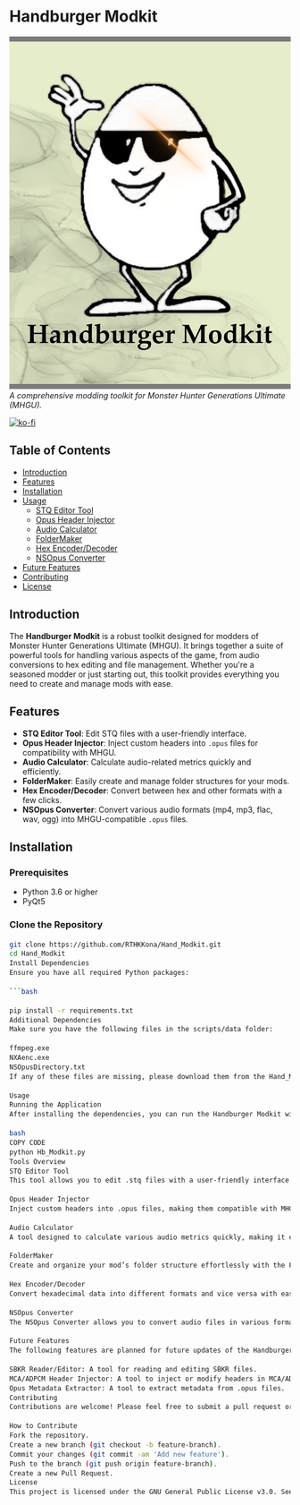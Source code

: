 # Handburger Modkit

![Handburger Modkit](assets/funnycharacta.png)  
*A comprehensive modding toolkit for Monster Hunter Generations Ultimate (MHGU).*

[![ko-fi](https://ko-fi.com/img/githubbutton_sm.svg)](https://ko-fi.com/L3L711AIP8)

## Table of Contents

- [Introduction](#introduction)
- [Features](#features)
- [Installation](#installation)
- [Usage](#usage)
  - [STQ Editor Tool](#stq-editor-tool)
  - [Opus Header Injector](#opus-header-injector)
  - [Audio Calculator](#audio-calculator)
  - [FolderMaker](#foldermaker)
  - [Hex Encoder/Decoder](#hex-encoderdecoder)
  - [NSOpus Converter](#nsopus-converter)
- [Future Features](#future-features)
- [Contributing](#contributing)
- [License](#license)

## Introduction

The **Handburger Modkit** is a robust toolkit designed for modders of Monster Hunter Generations Ultimate (MHGU). It brings together a suite of powerful tools for handling various aspects of the game, from audio conversions to hex editing and file management. Whether you're a seasoned modder or just starting out, this toolkit provides everything you need to create and manage mods with ease.

## Features

- **STQ Editor Tool**: Edit STQ files with a user-friendly interface.
- **Opus Header Injector**: Inject custom headers into `.opus` files for compatibility with MHGU.
- **Audio Calculator**: Calculate audio-related metrics quickly and efficiently.
- **FolderMaker**: Easily create and manage folder structures for your mods.
- **Hex Encoder/Decoder**: Convert between hex and other formats with a few clicks.
- **NSOpus Converter**: Convert various audio formats (mp4, mp3, flac, wav, ogg) into MHGU-compatible `.opus` files.

## Installation

### Prerequisites

- Python 3.6 or higher
- PyQt5

### Clone the Repository

```bash
git clone https://github.com/RTHKKona/Hand_Modkit.git
cd Hand_Modkit
Install Dependencies
Ensure you have all required Python packages:

```bash

pip install -r requirements.txt
Additional Dependencies
Make sure you have the following files in the scripts/data folder:

ffmpeg.exe
NXAenc.exe
NSOpusDirectory.txt
If any of these files are missing, please download them from the Hand_Modkit GitHub repository.

Usage
Running the Application
After installing the dependencies, you can run the Handburger Modkit with:

bash
COPY CODE
python Hb_Modkit.py
Tools Overview
STQ Editor Tool
This tool allows you to edit .stq files with a user-friendly interface. It provides hexadecimal editing capabilities and facilitates easy manipulation of file data.

Opus Header Injector
Inject custom headers into .opus files, making them compatible with MHGU. This is essential for audio modding within the game.

Audio Calculator
A tool designed to calculate various audio metrics quickly, making it easier to manage and convert audio files for your mods.

FolderMaker
Create and organize your mod’s folder structure effortlessly with the FolderMaker tool. This tool ensures that your files are organized and ready for deployment.

Hex Encoder/Decoder
Convert hexadecimal data into different formats and vice versa with ease. This tool is particularly useful for modders who need to work with hex values.

NSOpus Converter
The NSOpus Converter allows you to convert audio files in various formats (mp4, mp3, flac, wav, ogg) into .opus format compatible with MHGU. It includes features like drag-and-drop support, batch processing, and an intuitive interface.

Future Features
The following features are planned for future updates of the Handburger Modkit:

SBKR Reader/Editor: A tool for reading and editing SBKR files.
MCA/ADPCM Header Injector: A tool to inject or modify headers in MCA/ADPCM audio files.
Opus Metadata Extractor: A tool to extract metadata from .opus files.
Contributing
Contributions are welcome! Please feel free to submit a pull request or open an issue to discuss improvements or report bugs.

How to Contribute
Fork the repository.
Create a new branch (git checkout -b feature-branch).
Commit your changes (git commit -am 'Add new feature').
Push to the branch (git push origin feature-branch).
Create a new Pull Request.
License
This project is licensed under the GNU General Public License v3.0. See the LICENSE file for details.

